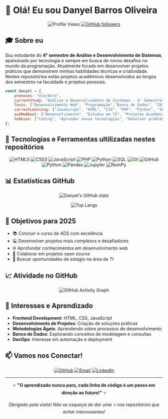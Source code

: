 # 👋 Olá! Eu sou Danyel Barros Oliveira

<div align="center">

![Profile Views](https://komarev.com/ghpvc/?username=danyel-oliveira&color=brightgreen&style=flat-square)
[![GitHub followers](https://img.shields.io/github/followers/danyel-oliveira?label=Seguidores&style=social)](https://github.com/danyel-oliveira)

</div>

## 🎓 Sobre eu

Sou estudante do **4° semestre de Análise e Desenvolvimento de Sistemas**, apaixonado por tecnologia e sempre em busca de novos desafios no mundo da programação. Atualmente focado em desenvolver projetos práticos que demonstrem minhas habilidades técnicas e criatividade. Nestes reposotórios estão projetos acadêmicos desenvolvidos ao longos dos semestres na faculdade e projetos pessoais.

```javascript
const danyel = {
    pronouns: "ele/dele",
    currentStudy: "Análise e Desenvolvimento de Sistemas - 4° Semestre",
    focus: ["Desenvolvimento Web", "Programação","Banco de Dados", "IA", "Tecnologia"],
    currentLearning: ["JavaScript", "HTML", "CSS", "PHP", "Python", "SQL", "IA", "Projetos Acadêmicos"],
    askMeAbout: ["Desenvolvimento", "Estudos em TI", "Projetos Acadêmicos"],
    hobbies: ["Coding", "Aprender novas tecnologias", "Resolver problemas"]
};


```

## 🚀 Tecnologias e Ferramentas ultilizadas nestes repositórios 

<div align="center">

![HTML5](https://img.shields.io/badge/HTML5-E34F26?style=for-the-badge&logo=html5&logoColor=white)
![CSS3](https://img.shields.io/badge/CSS3-1572B6?style=for-the-badge&logo=css3&logoColor=white)
![JavaScript](https://img.shields.io/badge/JavaScript-323330?style=for-the-badge&logo=javascript&logoColor=F7DF1E)
![PHP](https://img.shields.io/badge/PHP-1572B6?style=for-the-badge&logo=php&logoColor=white)
![Python](https://img.shields.io/badge/Python-1572B6?style=for-the-badge&logo=python&logoColor=yellow&blue)
![SQL](https://img.shields.io/badge/SQL-1572B6?style=for-the-badge&logo=sql&logoColor=white)
![Git](https://img.shields.io/badge/Git-F05032?style=for-the-badge&logo=git&logoColor=white)
![GitHub](https://img.shields.io/badge/GitHub-100000?style=for-the-badge&logo=github&logoColor=white)
![Python](https://img.shields.io/badge/Python-3776AB?style=for-the-badge&logo=python&logoColor=white)
![Pandas](https://img.shields.io/badge/Pandas-150458?style=for-the-badge&logo=pandas&logoColor=white)
![Jupyter](https://img.shields.io/badge/Jupyter-F37626?style=for-the-badge&logo=jupyter&logoColor=white)
![NumPy](https://img.shields.io/badge/NumPy-013243?style=for-the-badge&logo=numpy&logoColor=white)



</div>


## 📊 Estatísticas GitHub

<div align="center">
  
![Danyel's GitHub stats](https://github-readme-stats.vercel.app/api?username=danyel-oliveira&show_icons=true&theme=radical)

![Top Langs](https://github-readme-stats.vercel.app/api/top-langs/?username=danyel-oliveira&layout=compact&theme=radical)

</div>

## 🎯 Objetivos para 2025

- 📚 Concluir o curso de ADS com excelência
- 💻 Desenvolver projetos mais complexos e desafiadores  
- 🌐 Aprofundar conhecimentos em desenvolvimento web
- 🤝 Colaborar em projetos open source
- 💼 Buscar oportunidades de estágio na área de TI

## 📈 Atividade no GitHub

<div align="center">

![GitHub Activity Graph](https://github-readme-activity-graph.vercel.app/graph?username=danyel-oliveira&theme=react-dark)

</div>

## 🌟 Interesses e Aprendizado

- **Frontend Development**: HTML, CSS, JavaScript
- **Desenvolvimento de Projetos**: Criação de soluções práticas
- **Metodologias Ágeis**: Aprendendo sobre processos de desenvolvimento
- **Banco de Dados**: Explorando conceitos de modelagem e consultas
- **DevOps**: Interesse em automação e deployment

## 📫 Vamos nos Conectar!

<div align="center">

[![GitHub](https://img.shields.io/badge/GitHub-100000?style=for-the-badge&logo=github&logoColor=white)](https://github.com/danyel-oliveira)
[![Email](https://img.shields.io/badge/Email-D14836?style=for-the-badge&logo=gmail&logoColor=white)](mailto:seu-email@exemplo.com)
[![LinkedIn](https://img.shields.io/badge/LinkedIn-0077B5?style=for-the-badge&logo=linkedin&logoColor=white)](https://www.linkedin.com/in/danyel-b-oliveira-746471242/)

</div>

---

<div align="center">

⭐ **"O aprendizado nunca para, cada linha de código é um passo em direção ao futuro!"** ⭐

*Obrigado pela visita! Não se esqueça de dar uma ⭐ nos repositórios que achar interessantes!*

</div>

